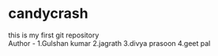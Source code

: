# candycrash
this is my first git repository
<br>
Author - 1.Gulshan kumar 
         2.jagrath
         3.divya prasoon 
         4.geet pal
         
